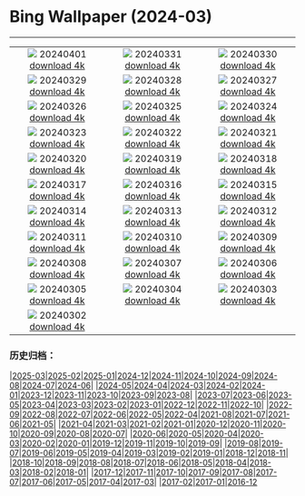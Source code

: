 # Bing Wallpaper (2024-03)
**************
| | | |
| :----: | :----: | :----: |
| ![](https://www.bing.com/th?id=OHR.PalazzoFarnese_JA-JP7372412499_1920x1080.jpg) 20240401 [download 4k](https://www.bing.com/th?id=OHR.PalazzoFarnese_JA-JP7372412499_UHD.jpg) | ![](https://www.bing.com/th?id=OHR.HungarianEggs_JA-JP9558688915_1920x1080.jpg) 20240331 [download 4k](https://www.bing.com/th?id=OHR.HungarianEggs_JA-JP9558688915_UHD.jpg) | ![](https://www.bing.com/th?id=OHR.SleepySloth_JA-JP5634281010_1920x1080.jpg) 20240330 [download 4k](https://www.bing.com/th?id=OHR.SleepySloth_JA-JP5634281010_UHD.jpg) |
| ![](https://www.bing.com/th?id=OHR.SouthStackLight_JA-JP5461690758_1920x1080.jpg) 20240329 [download 4k](https://www.bing.com/th?id=OHR.SouthStackLight_JA-JP5461690758_UHD.jpg) | ![](https://www.bing.com/th?id=OHR.HangRaiVietnam_JA-JP5262793326_1920x1080.jpg) 20240328 [download 4k](https://www.bing.com/th?id=OHR.HangRaiVietnam_JA-JP5262793326_UHD.jpg) | ![](https://www.bing.com/th?id=OHR.TeatroColon_JA-JP5032198346_1920x1080.jpg) 20240327 [download 4k](https://www.bing.com/th?id=OHR.TeatroColon_JA-JP5032198346_UHD.jpg) |
| ![](https://www.bing.com/th?id=OHR.CherryBlossom2024_JA-JP4820412066_1920x1080.jpg) 20240326 [download 4k](https://www.bing.com/th?id=OHR.CherryBlossom2024_JA-JP4820412066_UHD.jpg) | ![](https://www.bing.com/th?id=OHR.ColorfulHoli_JA-JP4638350581_1920x1080.jpg) 20240325 [download 4k](https://www.bing.com/th?id=OHR.ColorfulHoli_JA-JP4638350581_UHD.jpg) | ![](https://www.bing.com/th?id=OHR.AntelopeBotswana_JA-JP4419409957_1920x1080.jpg) 20240324 [download 4k](https://www.bing.com/th?id=OHR.AntelopeBotswana_JA-JP4419409957_UHD.jpg) |
| ![](https://www.bing.com/th?id=OHR.AmazonClouds_JA-JP3921092390_1920x1080.jpg) 20240323 [download 4k](https://www.bing.com/th?id=OHR.AmazonClouds_JA-JP3921092390_UHD.jpg) | ![](https://www.bing.com/th?id=OHR.WaikatoWater_JA-JP3608135323_1920x1080.jpg) 20240322 [download 4k](https://www.bing.com/th?id=OHR.WaikatoWater_JA-JP3608135323_UHD.jpg) | ![](https://www.bing.com/th?id=OHR.BwindiNationalForest_JA-JP5771338834_1920x1080.jpg) 20240321 [download 4k](https://www.bing.com/th?id=OHR.BwindiNationalForest_JA-JP5771338834_UHD.jpg) |
| ![](https://www.bing.com/th?id=OHR.MtPrevostDuncan_JA-JP5482628998_1920x1080.jpg) 20240320 [download 4k](https://www.bing.com/th?id=OHR.MtPrevostDuncan_JA-JP5482628998_UHD.jpg) | ![](https://www.bing.com/th?id=OHR.BryceSnow_JA-JP4938121574_1920x1080.jpg) 20240319 [download 4k](https://www.bing.com/th?id=OHR.BryceSnow_JA-JP4938121574_UHD.jpg) | ![](https://www.bing.com/th?id=OHR.ElephantRock_JA-JP4769472131_1920x1080.jpg) 20240318 [download 4k](https://www.bing.com/th?id=OHR.ElephantRock_JA-JP4769472131_UHD.jpg) |
| ![](https://www.bing.com/th?id=OHR.StFiniansBay_JA-JP4552826629_1920x1080.jpg) 20240317 [download 4k](https://www.bing.com/th?id=OHR.StFiniansBay_JA-JP4552826629_UHD.jpg) | ![](https://www.bing.com/th?id=OHR.BambooPanda_JA-JP4357227516_1920x1080.jpg) 20240316 [download 4k](https://www.bing.com/th?id=OHR.BambooPanda_JA-JP4357227516_UHD.jpg) | ![](https://www.bing.com/th?id=OHR.AnzaBorregoBloom_JA-JP4195875577_1920x1080.jpg) 20240315 [download 4k](https://www.bing.com/th?id=OHR.AnzaBorregoBloom_JA-JP4195875577_UHD.jpg) |
| ![](https://www.bing.com/th?id=OHR.AyutthayaTree_JA-JP4047642741_1920x1080.jpg) 20240314 [download 4k](https://www.bing.com/th?id=OHR.AyutthayaTree_JA-JP4047642741_UHD.jpg) | ![](https://www.bing.com/th?id=OHR.MagadiFlamingos_JA-JP3870887285_1920x1080.jpg) 20240313 [download 4k](https://www.bing.com/th?id=OHR.MagadiFlamingos_JA-JP3870887285_UHD.jpg) | ![](https://www.bing.com/th?id=OHR.OmizutoriNew_JA-JP3433655435_1920x1080.jpg) 20240312 [download 4k](https://www.bing.com/th?id=OHR.OmizutoriNew_JA-JP3433655435_UHD.jpg) |
| ![](https://www.bing.com/th?id=OHR.Earthquake2024_JA-JP2825640638_1920x1080.jpg) 20240311 [download 4k](https://www.bing.com/th?id=OHR.Earthquake2024_JA-JP2825640638_UHD.jpg) | ![](https://www.bing.com/th?id=OHR.BeaumontClock_JA-JP2519288408_1920x1080.jpg) 20240310 [download 4k](https://www.bing.com/th?id=OHR.BeaumontClock_JA-JP2519288408_UHD.jpg) | ![](https://www.bing.com/th?id=OHR.BistiBlue_JA-JP2352512218_1920x1080.jpg) 20240309 [download 4k](https://www.bing.com/th?id=OHR.BistiBlue_JA-JP2352512218_UHD.jpg) |
| ![](https://www.bing.com/th?id=OHR.TateLightUp_JA-JP2160540676_1920x1080.jpg) 20240308 [download 4k](https://www.bing.com/th?id=OHR.TateLightUp_JA-JP2160540676_UHD.jpg) | ![](https://www.bing.com/th?id=OHR.TarragonaSpain_JA-JP1624420185_1920x1080.jpg) 20240307 [download 4k](https://www.bing.com/th?id=OHR.TarragonaSpain_JA-JP1624420185_UHD.jpg) | ![](https://www.bing.com/th?id=OHR.WahclellaFalls_JA-JP1412765410_1920x1080.jpg) 20240306 [download 4k](https://www.bing.com/th?id=OHR.WahclellaFalls_JA-JP1412765410_UHD.jpg) |
| ![](https://www.bing.com/th?id=OHR.BangkokCircle_JA-JP1249849159_1920x1080.jpg) 20240305 [download 4k](https://www.bing.com/th?id=OHR.BangkokCircle_JA-JP1249849159_UHD.jpg) | ![](https://www.bing.com/th?id=OHR.ArenalCostaRica_JA-JP1112345495_1920x1080.jpg) 20240304 [download 4k](https://www.bing.com/th?id=OHR.ArenalCostaRica_JA-JP1112345495_UHD.jpg) | ![](https://www.bing.com/th?id=OHR.Hinamatsuri2024_JA-JP0939071176_1920x1080.jpg) 20240303 [download 4k](https://www.bing.com/th?id=OHR.Hinamatsuri2024_JA-JP0939071176_UHD.jpg) |
| ![](https://www.bing.com/th?id=OHR.KrugerLeopard_JA-JP0770741894_1920x1080.jpg) 20240302 [download 4k](https://www.bing.com/th?id=OHR.KrugerLeopard_JA-JP0770741894_UHD.jpg) |  |  |

### 历史归档：

|[2025-03](/2025-03/2025-03.md)|[2025-02](/2025-02/2025-02.md)|[2025-01](/2025-01/2025-01.md)|[2024-12](/2024-12/2024-12.md)|[2024-11](/2024-11/2024-11.md)|[2024-10](/2024-10/2024-10.md)|[2024-09](/2024-09/2024-09.md)|[2024-08](/2024-08/2024-08.md)|[2024-07](/2024-07/2024-07.md)|[2024-06](/2024-06/2024-06.md)|
|[2024-05](/2024-05/2024-05.md)|[2024-04](/2024-04/2024-04.md)|[2024-03](/2024-03/2024-03.md)|[2024-02](/2024-02/2024-02.md)|[2024-01](/2024-01/2024-01.md)|[2023-12](/2023-12/2023-12.md)|[2023-11](/2023-11/2023-11.md)|[2023-10](/2023-10/2023-10.md)|[2023-09](/2023-09/2023-09.md)|[2023-08](/2023-08/2023-08.md)|
|[2023-07](/2023-07/2023-07.md)|[2023-06](/2023-06/2023-06.md)|[2023-05](/2023-05/2023-05.md)|[2023-04](/2023-04/2023-04.md)|[2023-03](/2023-03/2023-03.md)|[2023-02](/2023-02/2023-02.md)|[2023-01](/2023-01/2023-01.md)|[2022-12](/2022-12/2022-12.md)|[2022-11](/2022-11/2022-11.md)|[2022-10](/2022-10/2022-10.md)|
|[2022-09](/2022-09/2022-09.md)|[2022-08](/2022-08/2022-08.md)|[2022-07](/2022-07/2022-07.md)|[2022-06](/2022-06/2022-06.md)|[2022-05](/2022-05/2022-05.md)|[2022-04](/2022-04/2022-04.md)|[2021-08](/2021-08/2021-08.md)|[2021-07](/2021-07/2021-07.md)|[2021-06](/2021-06/2021-06.md)|[2021-05](/2021-05/2021-05.md)|
|[2021-04](/2021-04/2021-04.md)|[2021-03](/2021-03/2021-03.md)|[2021-02](/2021-02/2021-02.md)|[2021-01](/2021-01/2021-01.md)|[2020-12](/2020-12/2020-12.md)|[2020-11](/2020-11/2020-11.md)|[2020-10](/2020-10/2020-10.md)|[2020-09](/2020-09/2020-09.md)|[2020-08](/2020-08/2020-08.md)|[2020-07](/2020-07/2020-07.md)|
|[2020-06](/2020-06/2020-06.md)|[2020-05](/2020-05/2020-05.md)|[2020-04](/2020-04/2020-04.md)|[2020-03](/2020-03/2020-03.md)|[2020-02](/2020-02/2020-02.md)|[2020-01](/2020-01/2020-01.md)|[2019-12](/2019-12/2019-12.md)|[2019-11](/2019-11/2019-11.md)|[2019-10](/2019-10/2019-10.md)|[2019-09](/2019-09/2019-09.md)|
|[2019-08](/2019-08/2019-08.md)|[2019-07](/2019-07/2019-07.md)|[2019-06](/2019-06/2019-06.md)|[2019-05](/2019-05/2019-05.md)|[2019-04](/2019-04/2019-04.md)|[2019-03](/2019-03/2019-03.md)|[2019-02](/2019-02/2019-02.md)|[2019-01](/2019-01/2019-01.md)|[2018-12](/2018-12/2018-12.md)|[2018-11](/2018-11/2018-11.md)|
|[2018-10](/2018-10/2018-10.md)|[2018-09](/2018-09/2018-09.md)|[2018-08](/2018-08/2018-08.md)|[2018-07](/2018-07/2018-07.md)|[2018-06](/2018-06/2018-06.md)|[2018-05](/2018-05/2018-05.md)|[2018-04](/2018-04/2018-04.md)|[2018-03](/2018-03/2018-03.md)|[2018-02](/2018-02/2018-02.md)|[2018-01](/2018-01/2018-01.md)|
|[2017-12](/2017-12/2017-12.md)|[2017-11](/2017-11/2017-11.md)|[2017-10](/2017-10/2017-10.md)|[2017-09](/2017-09/2017-09.md)|[2017-08](/2017-08/2017-08.md)|[2017-07](/2017-07/2017-07.md)|[2017-06](/2017-06/2017-06.md)|[2017-05](/2017-05/2017-05.md)|[2017-04](/2017-04/2017-04.md)|[2017-03](/2017-03/2017-03.md)|
|[2017-02](/2017-02/2017-02.md)|[2017-01](/2017-01/2017-01.md)|[2016-12](/2016-12/2016-12.md)